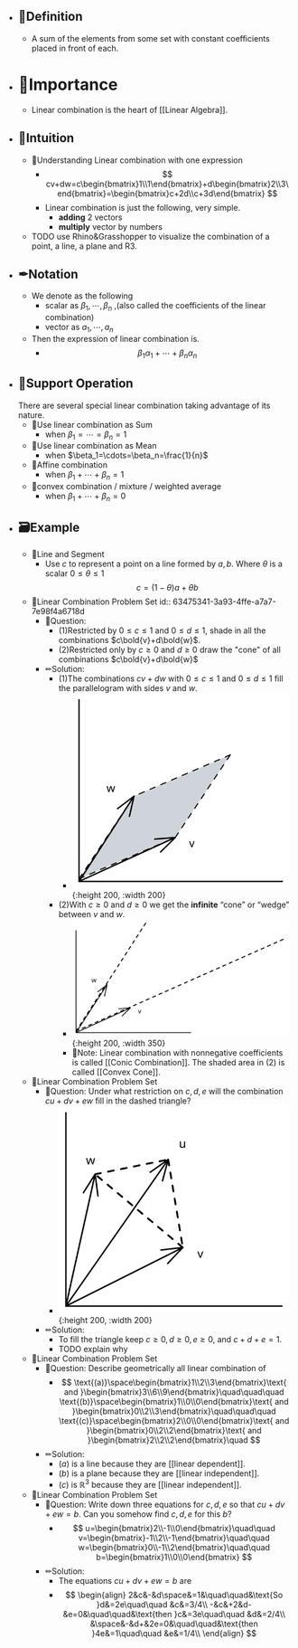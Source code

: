 - ## 📝Definition
	- A sum of the elements from some set with constant coefficients placed in front of each.
- # 👑Importance
	- Linear combination is the heart of [[Linear Algebra]].
- ## 🧠Intuition
	- 📌Understanding Linear combination with one expression
		- $$
		  cv+dw=c\begin{bmatrix}1\\1\end{bmatrix}+d\begin{bmatrix}2\\3\end{bmatrix}=\begin{bmatrix}c+2d\\c+3d\end{bmatrix}
		  $$
		- Linear combination is just the following, very simple.
			- **adding** 2 vectors
			- **multiply** vector by numbers
	- TODO use Rhino&Grasshopper to visualize the combination of a point, a line, a plane and R3.
- ## ✒Notation
	- We denote as the following
		- scalar as $\beta_1,\cdots,\beta_n$ ,(also called the coefficients of the linear combination)
		- vector as $a_1,\cdots,a_n$
	- Then the expression of linear combination is.
		- $$
		  \beta_1\alpha_1+\cdots+\beta_n\alpha_n
		  $$
- ## 💫Support Operation
  There are several special linear combination taking advantage of its nature.
	- 📌Use linear combination as Sum
		- when $\beta_1=\cdots=\beta_n=1$
	- 📌Use linear combination as Mean
		- when $\beta_1=\cdots=\beta_n=\frac{1}{n}$
	- 📌Affine combination
		- when $\beta_1+\cdots+\beta_n=1$
	- 📌convex combination / mixture / weighted average
		- when $\beta_1+\cdots+\beta_n=0$
- ## 🗃Example
	- 📌Line and Segment
		- Use $c$ to represent a point on a line formed by $a,b$. Where $\theta$ is a scalar $0\leq\theta\leq1$
		  $$
		  c = (1-\theta)a+\theta b
		  $$
	- 📌Linear Combination Problem Set
	  id:: 63475341-3a93-4ffe-a7a7-7e98f4a6718d
		- 💬Question:
			- (1)Restricted by $0\leq c\leq1$ and $0\leq d\leq1$, shade in all the combinations $c\bold{v}+d\bold{w}$.
			- (2)Restricted only by $c\geq0$ and $d\geq0$ draw the "cone" of all combinations $c\bold{v}+d\bold{w}$
		- ✏Solution:
			- (1)The combinations $cv + dw$ with $0 \leq c \leq 1$ and $0 \leq d \leq 1$ fill the parallelogram with sides $v$ and $w$.
				- ![name](../assets/problems_para.svg){:height 200, :width 200}
			- (2)With $c \geq 0$ and $d \geq 0$ we get the **infinite** “cone” or “wedge” between $v$ and $w$.
				- ![name](../assets/problems_cone.svg){:height 200, :width 350}
				- 📝Note: Linear combination with nonnegative coefficients is called [[Conic Combination]]. The shaded area in (2) is called [[Convex Cone]].
	- 📌Linear Combination Problem Set
		- 💬Question: Under what restriction on $c,d,e$ will the combination $cu+dv+ew$ fill in the dashed triangle?
			- ![name](../assets/problems_shaded_area.svg){:height 200, :width 200}
		- ✏Solution:
			- To fill the triangle keep $c \geq 0, d \geq 0, e \geq 0$, and $c + d + e = 1$.
			- TODO explain why
	- 📌Linear Combination Problem Set
		- 💬Question: Describe geometrically all linear combination of
			- $$
			  \text{(a)}\space\begin{bmatrix}1\\2\\3\end{bmatrix}\text{ and }\begin{bmatrix}3\\6\\9\end{bmatrix}\quad\quad\quad
			  \text{(b)}\space\begin{bmatrix}1\\0\\0\end{bmatrix}\text{ and }\begin{bmatrix}0\\2\\3\end{bmatrix}\quad\quad\quad
			  \text{(c)}\space\begin{bmatrix}2\\0\\0\end{bmatrix}\text{ and }\begin{bmatrix}0\\2\\2\end{bmatrix}\text{ and }\begin{bmatrix}2\\2\\2\end{bmatrix}\quad
			  $$
		- ✏Solution:
			- $(a)$ is a line because they are [[linear dependent]].
			- $(b)$ is a plane because they are [[linear independent]].
			- $(c)$ is $\mathbb{R}^3$ because they are [[linear independent]].
	- 📌Linear Combination Problem Set
		- 💬Question: Write down three equations for $c,d,e$ so that $cu+dv+ew=b$. Can you somehow find $c,d,e$ for this $b$?
			- $$
			  u=\begin{bmatrix}2\\-1\\0\end{bmatrix}\quad\quad
			  v=\begin{bmatrix}-1\\2\\-1\end{bmatrix}\quad\quad
			  w=\begin{bmatrix}0\\-1\\2\end{bmatrix}\quad\quad
			  b=\begin{bmatrix}1\\0\\0\end{bmatrix}
			  $$
		- ✏Solution:
			- The equations $cu + dv + ew = b$ are
			- $$
			  \begin{align}
			  2&c&-&d\space&=1&\quad\quad&\text{So }d&=2e\quad\quad &c&=3/4\\
			  -&c&+2&d-&e=0&\quad\quad&\text{then }c&=3e\quad\quad &d&=2/4\\
			  &\space&-&d+&2e=0&\quad\quad&\text{then }4e&=1\quad\quad &e&=1/4\\
			  \end{align}
			  $$